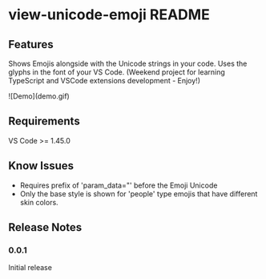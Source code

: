 # view-unicode-emoji README

## Features

Shows Emojis alongside with the Unicode strings in your code. Uses the glyphs in the font of your VS Code.
(Weekend project for learning TypeScript and VSCode extensions development - Enjoy!)

\!\[Demo\]\(demo.gif\)

## Requirements

VS Code >= 1.45.0

## Know Issues

 - Requires prefix of 'param_data="' before the Emoji Unicode
 - Only the base style is shown for 'people' type emojis that have different skin colors.

## Release Notes

### 0.0.1

Initial release